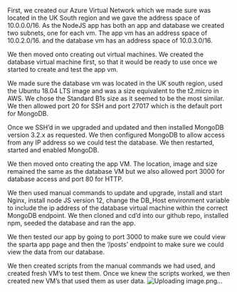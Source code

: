 

First, we created our Azure Virtual Network which we made sure was located in the UK South region and we gave the address space of 10.0.0.0/16.
As the NodeJS app has both an app and database we created two subnets, one for each vm.
The app vm has an address space of 10.0.2.0/16. and the database vm has an address space of 10.0.3.0/16.

We then moved onto creating out virtual machines. We created the database virtual machine first, so that it would be ready to use once we started to create and test the app vm.

We made sure the database vm was located in the UK south region, used the Ubuntu 18.04 LTS image and was a size equivalent to the t2.micro in AWS. We chose the Standard B1s size as it seemed to be the most similar. We then allowed port 20 for SSH and port 27017 which is the default port for MongoDB.

Once we SSH’d in we upgraded and updated and then installed MongoDB version 3.2.x as requested. We then configured MongoDB to allow access from any IP address so we could test the database. We then restarted, started and enabled MongoDB.

We then moved onto creating the app VM. The location, image and size remained the same as the database VM but we also allowed port 3000 for database access and port 80 for HTTP.

We then used manual commands to update and upgrade, install and start Nginx, install node JS version 12, change the DB_Host environment variable to include the ip address of the database virtual machine within the correct MongoDB endpoint. We then cloned and cd’d into our github repo, installed npm, seeded the database and ran the app.

We then tested our app by going to port 3000 to make sure we could view the sparta app page and then the ‘/posts’ endpoint to make sure we could view the data from our database.

We then created scripts from the manual commands we had used, and created fresh VM’s to test them. Once we knew the scripts worked, we then created new VM’s that used them as user data.
![Uploading image.png…]()
